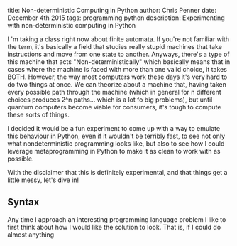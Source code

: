 title: Non-deterministic Computing in Python
author: Chris Penner
date: December 4th 2015
tags: programming python
description: Experimenting with non-deterministic computing in Python

I 'm taking a class right now about finite automata. If you're not familiar with the term, it's basically a field that 
studies really stupid machines that take instructions and move from one state to another. Anyways, there's a type of 
this machine that acts "Non-deterministically" which basically means that in cases where the machine is faced with more 
than one valid choice, it takes BOTH. However, the way most computers work these days it's very hard to do two things at
once. We can theorize about a machine that, having taken every possible path through the machine (which in general for n 
different choices produces 2^n paths... which is a lot fo big problems), but until quantum computers become viable for 
consumers, it's tough to compute these sorts of things.

I decided it would be a fun experiment to come up with a way to emulate this behaviour in Python, even if it wouldn't 
be terribly fast, to see not only what nondeterministic programming looks like, but also to see how I could leverage 
metaprogramming in Python to make it as clean to work with as possible.

With the disclaimer that this is definitely experimental, and that things get a little messy, let's dive in!

## Syntax

Any time I approach an interesting programming language problem I like to first think about how I would like the 
solution to look. That is, if I could do almost anything

